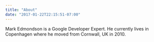 ```yaml
---
title: "About"
date: "2017-01-22T22:15:51-07:00"
---
```


Mark Edmondson is a Google Developer Expert.  He currently lives in Copenhagen where he moved from Cornwall, UK in 2010.